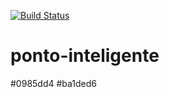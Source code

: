 [![Build Status](https://travis-ci.org/andersonluizpereira/ponto-inteligente.svg?branch=master)](https://travis-ci.org/andersonluizpereira/ponto-inteligente)

# ponto-inteligente
#0985dd4
#ba1ded6